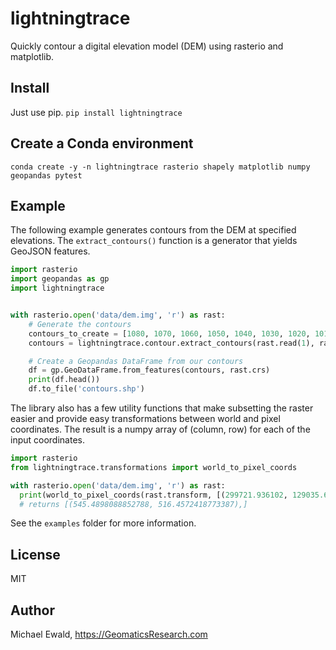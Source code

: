 # lightningtrace
Quickly contour a digital elevation model (DEM) using rasterio and matplotlib.

## Install
Just use pip.
`pip install lightningtrace`

## Create a Conda environment
`conda create -y -n lightningtrace rasterio shapely matplotlib numpy geopandas pytest`

## Example
The following example generates contours from the DEM at specified elevations. The `extract_contours()` function is a generator that yields GeoJSON features.
```python
import rasterio
import geopandas as gp
import lightningtrace


with rasterio.open('data/dem.img', 'r') as rast:
    # Generate the contours
    contours_to_create = [1080, 1070, 1060, 1050, 1040, 1030, 1020, 1010]
    contours = lightningtrace.contour.extract_contours(rast.read(1), rast.affine, contours_to_create)

    # Create a Geopandas DataFrame from our contours
    df = gp.GeoDataFrame.from_features(contours, rast.crs)
    print(df.head())
    df.to_file('contours.shp')
```

The library also has a few utility functions that make subsetting the raster easier and provide easy transformations between world and pixel coordinates. The result is a numpy array of (column, row) for each of the input coordinates.
```python
import rasterio
from lightningtrace.transformations import world_to_pixel_coords

with rasterio.open('data/dem.img', 'r') as rast:
  print(world_to_pixel_coords(rast.transform, [(299721.936102, 129035.644049),]))
  # returns [(545.4898088852788, 516.4572418773387),]
```

See the `examples` folder for more information.

## License
MIT

## Author
Michael Ewald, https://GeomaticsResearch.com
